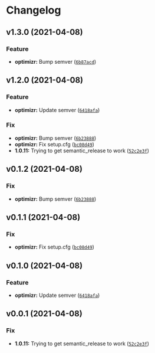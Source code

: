# Changelog

<!--next-version-placeholder-->

## v1.3.0 (2021-04-08)
### Feature
* **optimizr:** Bump semver ([`6b87acd`](https://github.com/joeriddles/optimizr/commit/6b87acd25ceef559748d1e29926a490487b903ad))

## v1.2.0 (2021-04-08)
### Feature
* **optimizr:** Update semver ([`6418afa`](https://github.com/joeriddles/optimizr/commit/6418afa26ecad105f5daabf49ad087e37e208fe1))

### Fix
* **optimizr:** Bump semver ([`6b23888`](https://github.com/joeriddles/optimizr/commit/6b23888ed280ecc66ccc3610f3f6858d6539bf36))
* **optimizr:** Fix setup.cfg ([`bc08d49`](https://github.com/joeriddles/optimizr/commit/bc08d49b5572edb75b1f4a1b4447655246c52942))
* **1.0.11:** Trying to get semantic_release to work ([`52c2e3f`](https://github.com/joeriddles/optimizr/commit/52c2e3f0935871bdf27d0d26b59f36c0a5d0c6e9))

## v0.1.2 (2021-04-08)
### Fix
* **optimizr:** Bump semver ([`6b23888`](https://github.com/joeriddles/optimizr/commit/6b23888ed280ecc66ccc3610f3f6858d6539bf36))

## v0.1.1 (2021-04-08)
### Fix
* **optimizr:** Fix setup.cfg ([`bc08d49`](https://github.com/joeriddles/optimizr/commit/bc08d49b5572edb75b1f4a1b4447655246c52942))

## v0.1.0 (2021-04-08)
### Feature
* **optimizr:** Update semver ([`6418afa`](https://github.com/joeriddles/optimizr/commit/6418afa26ecad105f5daabf49ad087e37e208fe1))

## v0.0.1 (2021-04-08)
### Fix
* **1.0.11:** Trying to get semantic_release to work ([`52c2e3f`](https://github.com/joeriddles/optimizr/commit/52c2e3f0935871bdf27d0d26b59f36c0a5d0c6e9))
